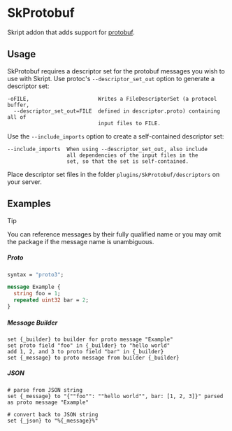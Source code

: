 # SkProtobuf
Skript addon that adds support for [protobuf](https://protobuf.dev/).

## Usage
SkProtobuf requires a descriptor set for the protobuf messages you wish to use with Skript. Use protoc's `--descriptor_set_out` option to generate a descriptor set:
```
-oFILE,                      Writes a FileDescriptorSet (a protocol buffer,
  --descriptor_set_out=FILE  defined in descriptor.proto) containing all of
                             input files to FILE.
```
Use the `--include_imports` option to create a self-contained descriptor set:
```
--include_imports  When using --descriptor_set_out, also include
                   all dependencies of the input files in the
                   set, so that the set is self-contained.
```
Place descriptor set files in the folder `plugins/SkProtobuf/descriptors` on your server.

## Examples
> [!TIP]
> You can reference messages by their fully qualified name or you may omit the package if the message name is unambiguous.

##### Proto
```protobuf
syntax = "proto3";

message Example {
  string foo = 1;
  repeated uint32 bar = 2;
}
```
##### Message Builder
```
set {_builder} to builder for proto message "Example"
set proto field "foo" in {_builder} to "hello world"
add 1, 2, and 3 to proto field "bar" in {_builder}
set {_message} to proto message from builder {_builder}
```
##### JSON
```
# parse from JSON string
set {_message} to "{""foo"": ""hello world"", bar: [1, 2, 3]}" parsed as proto message "Example"

# convert back to JSON string
set {_json} to "%{_message}%"
```
